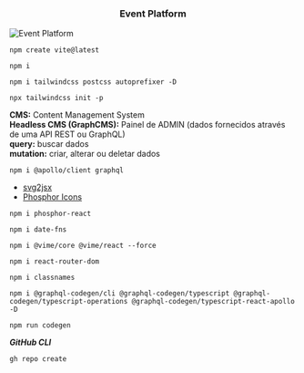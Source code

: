 <h3 align="center">Event Platform</h3>

![Event Platform](https://github.com/lucasrmagalhaes/event_platform-react/blob/main/src/assets/ignite-lab-react.gif?raw=true)

```
npm create vite@latest
```

```
npm i
```

```
npm i tailwindcss postcss autoprefixer -D
```

```
npx tailwindcss init -p
```

**CMS:** Content Management System <br>
**Headless CMS (GraphCMS):** Painel de ADMIN (dados fornecidos através de uma API REST ou GraphQL) <br>
**query:** buscar dados <br>
**mutation:** criar, alterar ou deletar dados

```
npm i @apollo/client graphql
```

* [svg2jsx](https://svg2jsx.com/)
* [Phosphor Icons](https://phosphoricons.com/)

```
npm i phosphor-react
```

```
npm i date-fns
```

```
npm i @vime/core @vime/react --force
```

```
npm i react-router-dom
```

```
npm i classnames
```

```
npm i @graphql-codegen/cli @graphql-codegen/typescript @graphql-codegen/typescript-operations @graphql-codegen/typescript-react-apollo -D
```

```
npm run codegen
```

***GitHub CLI***
```
gh repo create
```
